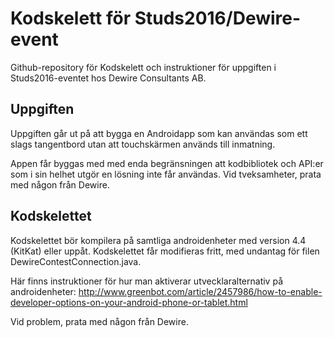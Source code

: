 # Kodskelett för Studs2016/Dewire-event
Github-repository för Kodskelett och instruktioner för uppgiften i 
Studs2016-eventet hos Dewire Consultants AB.

## Uppgiften
Uppgiften går ut på att bygga en Androidapp som kan användas som ett slags tangentbord
utan att touchskärmen används till inmatning.

Appen får byggas med med enda begränsningen att kodbibliotek och API:er som i sin helhet
utgör en lösning inte får användas. Vid tveksamheter, prata med någon från Dewire.

## Kodskelettet
Kodskelettet bör kompilera på samtliga androidenheter med version 4.4 (KitKat) eller uppåt.
Kodskelettet får modifieras fritt, med undantag för filen DewireContestConnection.java.

Här finns instruktioner för hur man aktiverar utvecklaralternativ på androidenheter:
http://www.greenbot.com/article/2457986/how-to-enable-developer-options-on-your-android-phone-or-tablet.html

Vid problem, prata med någon från Dewire.
